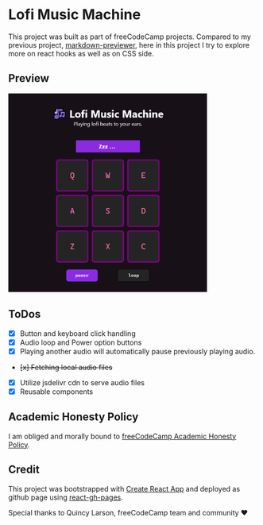 # Lofi Music Machine

This project was built as part of freeCodeCamp projects. Compared to my previous project, [markdown-previewer](https://github.com/onpilot/markdown-previewer), here in this project I try to explore more on react hooks as well as on CSS side.

## Preview

<img src="https://github.com/onpilot/lofi-music-machine/blob/master/screenshot_lofi_music_machine.png?raw=true" alt="Lofi Music Machine preview" style="width:400px;"/>

## ToDos

- [x] Button and keyboard click handling
- [x] Audio loop and Power option buttons
- [x] Playing another audio will automatically pause previously playing audio.
- ~~[x] Fetching local audio files~~
- [x] Utilize jsdelivr cdn to serve audio files
- [x] Reusable components

## Academic Honesty Policy

I am obliged and morally bound to [freeCodeCamp Academic Honesty Policy](https://www.freecodecamp.org/news/academic-honesty-policy/).

## Credit

This project was bootstrapped with [Create React App](https://github.com/facebook/create-react-app) and deployed as github page using [react-gh-pages](https://github.com/gitname/react-gh-pages).

Special thanks to Quincy Larson, freeCodeCamp team and community ❤️
